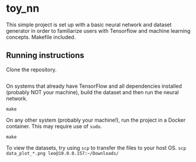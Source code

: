 # toy_nn

This simple project is set up with a basic neural network and dataset generator in order to familiarize users with Tensorflow and machine learning concepts. Makefile included.

## Running instructions

Clone the repository.
```git clone https://kostaleonard@bitbucket.org/kostaleonard/toy_nn.git
```

On systems that already have TensorFlow and all dependencies installed (probably NOT your machine), build the dataset and then run the neural network.
```make dataset
make
```

On any other system (probably your machine!), run the project in a Docker container. This may require use of `sudo`.
```make docker
make
```

To view the datasets, try using `scp` to transfer the files to your host OS.
```scp data_plot_*.png leo@10.0.0.157:~/Downloads/```

